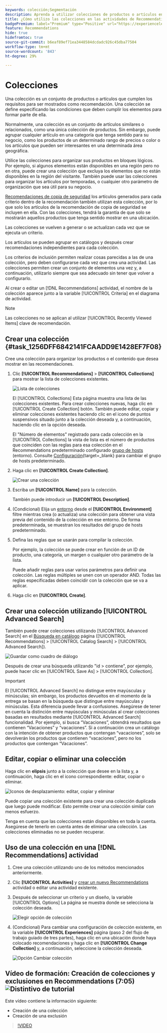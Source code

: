 ```yaml
---
keywords: colección;Segmentación
description: Aprenda a utilizar colecciones de productos o artículos en [!DNL Target Recommendations].
title: ¿Cómo utilizo las colecciones en las actividades de Recommendations?
badgePremium: label="Premium" type="Positive" url="https://experienceleague.adobe.com/docs/target/using/introduction/intro.html?lang=en#premium newtab=true" tooltip="Consulte qué se incluye en Target Premium."
feature: Recommendations
hide: true
hidefromtoc: true
source-git-commit: b6eaf89ef71ea3448584dcdadc926c45dba77504
workflow-type: tm+mt
source-wordcount: '843'
ht-degree: 29%

---
```


# Colecciones

Una colección es un conjunto de productos o artículos que cumplen los requisitos para ser mostrados como recomendación. Una colección se define especificando las condiciones que deben cumplir los elementos para formar parte de ella.

Normalmente, una colección es un conjunto de artículos similares o relacionados, como una única colección de productos. Sin embargo, puede agrupar cualquier artículo en una categoría que tenga sentido para su negocio, como los productos de un determinado rango de precios o color o los artículos que pueden ser interesantes en una determinada área geográfica.

Utilice las colecciones para organizar sus productos en bloques lógicos. Por ejemplo, si algunos elementos están disponibles en una región pero no en otra, puede crear una colección que excluya los elementos que no están disponibles en la región del visitante. También puede usar las colecciones para organizar los artículos por temporadas, o cualquier otro parámetro de organización que sea útil para su negocio.

[Recomendaciones de copia de seguridad](/help/main/c-recommendations/c-algorithms/backup-recs.md) los artículos generados para cada criterio dentro de la recomendación también utilizan esta colección, por lo que solo los artículos de la recomendación de copia de seguridad se incluyen en ella. Con las colecciones, tendrá la garantía de que solo se mostrarán aquellos productos que tenga sentido mostrar en una ubicación.

Las colecciones se vuelven a generar o se actualizan cada vez que se ejecuta un criterio.

Los artículos se pueden agrupar en catálogos y después crear recomendaciones independientes para cada colección.

Los criterios de inclusión permiten realizar cosas parecidas a las de una colección, pero deben configurarse cada vez que crea una actividad. Las colecciones permiten crear un conjunto de elementos una vez y, a continuación, utilizarlo siempre que sea adecuado sin tener que volver a configurarlo.

Al crear o editar un [!DNL Recommendations] actividad, el nombre de la colección aparece junto a la variable [!UICONTROL Criteria] en el diagrama de actividad.

>[!NOTE]
>
>Las colecciones no se aplican al utilizar [!UICONTROL Recently Viewed Items] clave de recomendación.

## Crear una colección {#task_1256DFF6842141FCAADD9E1428EF7F08}

Cree una colección para organizar los productos o el contenido que desea mostrar en las recomendaciones.

1. Clic **[!UICONTROL Recommendations]** > **[!UICONTROL Collections]** para mostrar la lista de colecciones existentes.

   ![Lista de colecciones](assets/collections-list.png)

   El [!UICONTROL Collections] Esta página muestra una lista de las colecciones existentes. Para crear colecciones nuevas, haga clic en [!UICONTROL Create Collection] botón. También puede editar, copiar y eliminar colecciones existentes haciendo clic en el icono de puntos suspensivos situado junto a la colección deseada y, a continuación, haciendo clic en la opción deseada.

   El &quot;Número de elementos&quot; registrado para cada colección en la [!UICONTROL Collections] la vista de lista es el número de productos que coinciden con las reglas para esa colección en el Recommendations predeterminado configurado [grupo de hosts](/help/main/administrating-target/hosts.md) (entorno). Consulte [Configuración](https://experienceleague.adobe.com/docs/target-dev/developer/recommendations.html){target=_blank} para cambiar el grupo de hosts predeterminado.

1. Haga clic en **[!UICONTROL Create Collection]**.

   ![Crear una colección](/help/main/c-recommendations/c-products/assets/create-collection.png)

1. Escriba un **[!UICONTROL Name]** para la colección.

   También puede introducir un **[!UICONTROL Description]**.

1. (Condicional) Elija un [entorno](/help/main/administrating-target/environments.md) desde el **[!UICONTROL Environment]** filtre mientras crea (o actualiza) una colección para obtener una vista previa del contenido de la colección en ese entorno. De forma predeterminada, se muestran los resultados del grupo de hosts predeterminado.

1. Defina las reglas que se usarán para compilar la colección.

   Por ejemplo, la colección se puede crear en función de un ID de producto, una categoría, un margen o cualquier otro parámetro de la lista.

   Puede añadir reglas para usar varios parámetros para definir una colección. Las reglas múltiples se unen con un operador AND. Todas las reglas especificadas deben coincidir con la colección que se va a aplicar.

1. Haga clic en **[!UICONTROL Create]**.

## Crear una colección utilizando [!UICONTROL Advanced Search]

También puede crear colecciones utilizando [!UICONTROL Advanced Search] en el [Búsqueda en catálogo](/help/main/c-recommendations/c-products/catalog-search.md#save-as) página ([!UICONTROL Recommendations] > [!UICONTROL Catalog Search] > [!UICONTROL Advanced Search]).

![Guardar como cuadro de diálogo](/help/main/c-recommendations/c-products/assets/save-as.png)

Después de crear una búsqueda utilizando &quot;id > contiene&quot;, por ejemplo, puede hacer clic en [!UICONTROL Save As] > [!UICONTROL Collection].

>[!IMPORTANT]
>
>El [!UICONTROL Advanced Search] no distingue entre mayúsculas y minúsculas; sin embargo, los productos devueltos en el momento de la entrega se basan en la búsqueda que distingue entre mayúsculas y minúsculas. Esta diferencia puede llevar a confusiones. Asegúrese de tener en cuenta la distinción entre mayúsculas y minúsculas al crear colecciones basadas en resultados mediante [!UICONTROL Advanced Search] funcionalidad. Por ejemplo, si busca “Vacaciones”, obtendrá resultados que contienen “Vacaciones” y “vacaciones”. Si a continuación crea un catálogo con la intención de obtener productos que contengan “vacaciones”, solo se devolverán los productos que contienen “vacaciones”, pero no los productos que contengan “Vacaciones”.

## Editar, copiar o eliminar una colección

Haga clic en **elipsis** junto a la colección que desee en la lista y, a continuación, haga clic en el icono correspondiente: editar, copiar o eliminar.

![Iconos de desplazamiento: editar, copiar y eliminar](/help/main/c-recommendations/c-products/assets/hover-icons-new.png)

Puede copiar una colección existente para crear una colección duplicada que luego puede modificar. Esto permite crear una colección similar con menos esfuerzo.

Tenga en cuenta que las colecciones están disponibles en toda la cuenta. Asegúrese de tenerlo en cuenta antes de eliminar una colección. Las colecciones eliminadas no se pueden recuperar.

## Uso de una colección en una [!DNL Recommendations] actividad

1. Cree una colección utilizando uno de los métodos mencionados anteriormente.

1. Clic **[!UICONTROL Activities]** y [crear un nuevo Recommendations](/help/main/c-recommendations/t-create-recs-activity/create-recs-activity.md) actividad o editar una actividad existente.

1. Después de seleccionar un criterio y un diseño, la variable [!UICONTROL Options] La página se muestra donde se selecciona la colección deseada.

   ![Elegir opción de colección](/help/main/c-recommendations/c-products/assets/choose-collection.png)

1. (Condicional) Para cambiar una configuración de colección existente, en la variable **[!UICONTROL Experiences]** página (paso 2 del flujo de trabajo guiado de tres partes), haga clic en una ubicación donde haya colocado recomendaciones y haga clic en **[!UICONTROL Change Collection]** y, a continuación, seleccione la colección deseada.

   ![Opción Cambiar colección](/help/main/c-recommendations/c-products/assets/change-collection.png)

## Vídeo de formación: Creación de colecciones y exclusiones en Recommendations (7:05) ![Distintivo de tutorial](/help/main/assets/tutorial.png)

Este vídeo contiene la información siguiente:

* Creación de una colección
* Creación de una exclusión

>[!VIDEO](https://video.tv.adobe.com/v/27689)